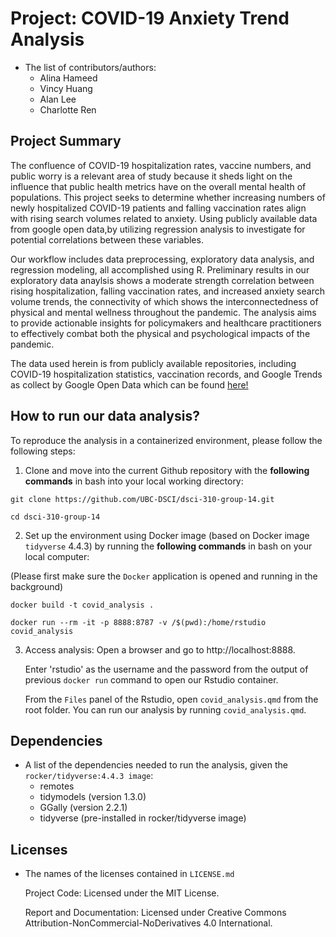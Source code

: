 # Project: COVID-19 Anxiety Trend Analysis
- The list of contributors/authors: 
    - Alina Hameed
    - Vincy Huang
    - Alan Lee
    - Charlotte Ren

## Project Summary 
The confluence of COVID-19 hospitalization rates, vaccine numbers, and public worry is a relevant area of study because it sheds light on the influence that public health metrics have on the overall mental health of populations. This project seeks to determine whether increasing numbers of newly hospitalized COVID-19 patients and falling vaccination rates align with rising search volumes related to anxiety. Using publicly available data from google open data,by utilizing regression analysis to investigate for potential correlations between these variables. 

Our workflow includes data preprocessing, exploratory data analysis, and regression modeling, all accomplished using R. Preliminary results in our exploratory data anaylsis shows a moderate strength correlation between rising hospitalization, falling vaccination rates, and increased anxiety search volume trends, the connectivity of which shows the interconnectedness of physical and mental wellness throughout the pandemic. The analysis aims to provide actionable insights for policymakers and healthcare practitioners to effectively combat both the physical and psychological impacts of the pandemic.
    
The data used herein is from publicly available repositories, including COVID-19 hospitalization statistics, vaccination records, and Google Trends as collect by Google Open Data which can be found [here!](https://github.com/GoogleCloudPlatform/covid-19-open-data#aggregated-table)

## How to run our data analysis?
To reproduce the analysis in a containerized environment, please follow the following steps:
1. Clone and move into the current Github repository with the **following commands** in bash into your local working directory:
```
git clone https://github.com/UBC-DSCI/dsci-310-group-14.git
```
```
cd dsci-310-group-14
```
2. Set up the environment using Docker image (based on Docker image `tidyverse` 4.4.3) by running the **following commands** in bash on your local computer:

(Please first make sure the `Docker` application is opened and running in the background)

```
docker build -t covid_analysis .
```
```
docker run --rm -it -p 8888:8787 -v /$(pwd):/home/rstudio covid_analysis
```
3. Access analysis:
    Open a browser and go to http://localhost:8888.

    Enter 'rstudio' as the username and the password from the output of previous `docker run` command to open our Rstudio container.

    From the `Files` panel of the Rstudio, open `covid_analysis.qmd` from the root folder. You can run our analysis by running `covid_analysis.qmd`.

## Dependencies
- A list of the dependencies needed to run the analysis, given the `rocker/tidyverse:4.4.3 image`:
  - remotes
  - tidymodels (version 1.3.0)
  - GGally (version 2.2.1)
  - tidyverse (pre-installed in rocker/tidyverse image)

## Licenses

- The names of the licenses contained in `LICENSE.md`

  Project Code: Licensed under the MIT License.
  
  Report and Documentation: Licensed under Creative Commons Attribution-NonCommercial-NoDerivatives 4.0 International.
